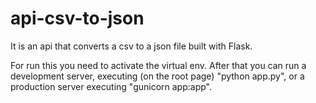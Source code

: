 # api-csv-to-json
It is an api that converts a csv to a json file built with Flask.


For run this you need to activate the virtual env. After that you can run a development server, executing (on the root page) "python app.py", or a production server executing "gunicorn app:app". 
